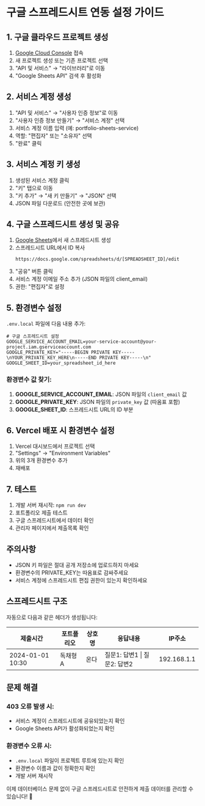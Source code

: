 # 구글 스프레드시트 연동 설정 가이드

## 1. 구글 클라우드 프로젝트 생성

1. [Google Cloud Console](https://console.cloud.google.com/) 접속
2. 새 프로젝트 생성 또는 기존 프로젝트 선택
3. "API 및 서비스" → "라이브러리"로 이동
4. "Google Sheets API" 검색 후 활성화

## 2. 서비스 계정 생성

1. "API 및 서비스" → "사용자 인증 정보"로 이동
2. "사용자 인증 정보 만들기" → "서비스 계정" 선택
3. 서비스 계정 이름 입력 (예: portfolio-sheets-service)
4. 역할: "편집자" 또는 "소유자" 선택
5. "완료" 클릭

## 3. 서비스 계정 키 생성

1. 생성된 서비스 계정 클릭
2. "키" 탭으로 이동
3. "키 추가" → "새 키 만들기" → "JSON" 선택
4. JSON 파일 다운로드 (안전한 곳에 보관)

## 4. 구글 스프레드시트 생성 및 공유

1. [Google Sheets](https://sheets.google.com/)에서 새 스프레드시트 생성
2. 스프레드시트 URL에서 ID 복사
    ```
    https://docs.google.com/spreadsheets/d/[SPREADSHEET_ID]/edit
    ```
3. "공유" 버튼 클릭
4. 서비스 계정 이메일 주소 추가 (JSON 파일의 client_email)
5. 권한: "편집자"로 설정

## 5. 환경변수 설정

`.env.local` 파일에 다음 내용 추가:

```env
# 구글 스프레드시트 설정
GOOGLE_SERVICE_ACCOUNT_EMAIL=your-service-account@your-project.iam.gserviceaccount.com
GOOGLE_PRIVATE_KEY="-----BEGIN PRIVATE KEY-----\nYOUR_PRIVATE_KEY_HERE\n-----END PRIVATE KEY-----\n"
GOOGLE_SHEET_ID=your_spreadsheet_id_here
```

### 환경변수 값 찾기:

1. **GOOGLE_SERVICE_ACCOUNT_EMAIL**: JSON 파일의 `client_email` 값
2. **GOOGLE_PRIVATE_KEY**: JSON 파일의 `private_key` 값 (따옴표 포함)
3. **GOOGLE_SHEET_ID**: 스프레드시트 URL의 ID 부분

## 6. Vercel 배포 시 환경변수 설정

1. Vercel 대시보드에서 프로젝트 선택
2. "Settings" → "Environment Variables"
3. 위의 3개 환경변수 추가
4. 재배포

## 7. 테스트

1. 개발 서버 재시작: `npm run dev`
2. 포트폴리오 제출 테스트
3. 구글 스프레드시트에서 데이터 확인
4. 관리자 페이지에서 제출목록 확인

## 주의사항

-   JSON 키 파일은 절대 공개 저장소에 업로드하지 마세요
-   환경변수의 PRIVATE_KEY는 따옴표로 감싸주세요
-   서비스 계정에 스프레드시트 편집 권한이 있는지 확인하세요

## 스프레드시트 구조

자동으로 다음과 같은 헤더가 생성됩니다:

| 제출시간         | 포트폴리오 | 상호명 | 응답내용                     | IP주소      |
| ---------------- | ---------- | ------ | ---------------------------- | ----------- |
| 2024-01-01 10:30 | 독채형 A   | 온다   | 질문1: 답변1 \| 질문2: 답변2 | 192.168.1.1 |

## 문제 해결

### 403 오류 발생 시:

-   서비스 계정이 스프레드시트에 공유되었는지 확인
-   Google Sheets API가 활성화되었는지 확인

### 환경변수 오류 시:

-   `.env.local` 파일이 프로젝트 루트에 있는지 확인
-   환경변수 이름과 값이 정확한지 확인
-   개발 서버 재시작

이제 데이터베이스 문제 없이 구글 스프레드시트로 안전하게 제출 데이터를 관리할 수 있습니다! 🎉
